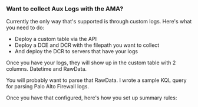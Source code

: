 ### Want to collect Aux Logs with the AMA? 

Currently the only way that's supported is through custom logs. Here's what you need to do:

- Deploy a custom table via the API
- Deploy a DCE and DCR with the filepath you want to collect
- And deploy the DCR to servers that have your logs

Once you have your logs, they will show up in the custom table with 2 columns. Datetime and RawData. 

You will probably want to parse that RawData. I wrote a sample KQL query for parsing Palo Alto Firewall logs.

Once you have that configured, here's how you set up summary rules:
